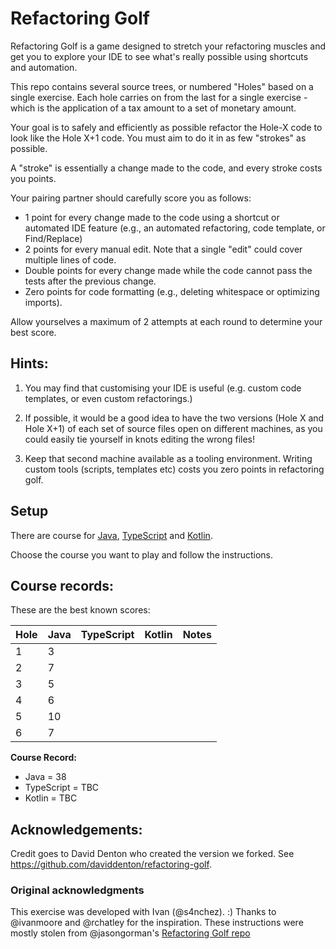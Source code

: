 # Refactoring Golf
Refactoring Golf is a game designed to stretch your refactoring muscles and get you to explore your IDE to see what's 
really possible using shortcuts and automation.

This repo contains several source trees, or numbered "Holes" based on a single exercise. Each hole carries on from the 
last for a single exercise - which is the application of a tax amount to a set of monetary amount.

Your goal is to safely and efficiently as possible refactor the Hole-X code to look like the Hole X+1 code. You must aim 
to do it in as few "strokes" as possible.

A "stroke" is essentially a change made to the code, and every stroke costs you points.

Your pairing partner should carefully score you as follows:

- 1 point for every change made to the code using a shortcut or automated IDE feature (e.g., an automated refactoring, code template, or Find/Replace)
- 2 points for every manual edit. Note that a single "edit" could cover multiple lines of code.
- Double points for every change made while the code cannot pass the tests after the previous change.
- Zero points for code formatting (e.g., deleting whitespace or optimizing imports).

Allow yourselves a maximum of 2 attempts at each round to determine your best score.

## Hints: 
1. You may find that customising your IDE is useful (e.g. custom code templates, or even custom refactorings.)

2. If possible, it would be a good idea to have the two versions (Hole X and Hole X+1) of each set of source files open on different machines, as you could easily tie yourself in knots editing the wrong files!

3. Keep that second machine available as a tooling environment. Writing custom tools (scripts, templates etc) costs you zero points in refactoring golf.

## Setup
There are course for [Java](java/README.md), [TypeScript](typescript/README.md) and [Kotlin](kotlin/README.md). 

Choose the course you want to play and follow the instructions.

## Course records:
These are the best known scores:

| Hole | Java | TypeScript | Kotlin | Notes |
|------|------|------------|--------|-------|
| 1    | 3    |            |        |       |
| 2    | 7    |            |        |       |
| 3    | 5    |            |        |       |
| 4    | 6    |            |        |       |
| 5    | 10   |            |        |       |
| 6    | 7    |            |        |       |
 
**Course Record:**
  - Java = 38
  - TypeScript = TBC
  - Kotlin = TBC

## Acknowledgements:
Credit goes to David Denton who created the version we forked. See https://github.com/daviddenton/refactoring-golf.

### Original acknowledgments
This exercise was developed with Ivan (@s4nchez). :)
Thanks to @ivanmoore and @rchatley for the inspiration.
These instructions were mostly stolen from @jasongorman's <a href="https://github.com/jasongorman/RefactoringGolfJava">Refactoring Golf repo</a>
